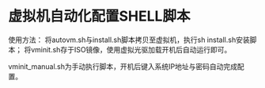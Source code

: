 # 虚拟机自动化配置SHELL脚本

使用方法：
将autovm.sh与install.sh脚本拷贝至虚拟机，执行sh install.sh安装脚本；
将vminit.sh存于ISO镜像，使用虚拟光驱加载开机后自动运行即可。

vminit_manual.sh为手动执行脚本，开机后键入系统IP地址与密码自动完成配置。